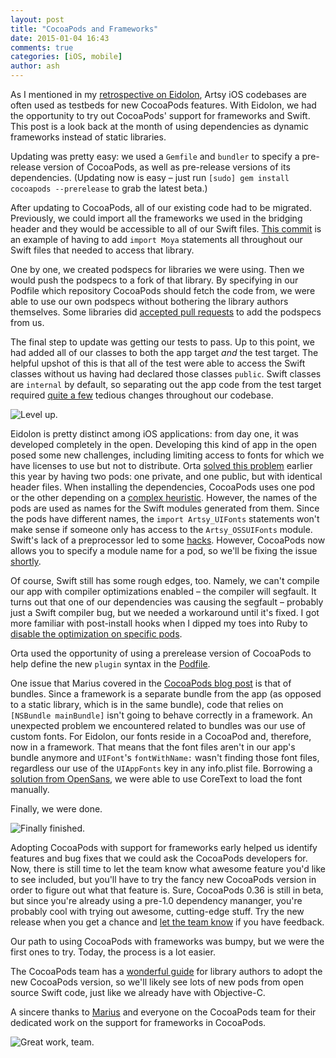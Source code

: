```yaml
---
layout: post
title: "CocoaPods and Frameworks"
date: 2015-01-04 16:43
comments: true
categories: [iOS, mobile]
author: ash
---
```


As I mentioned in my [retrospective on Eidolon](https://artsy.github.io/blog/2014/11/13/eidolon-retrospective/), Artsy iOS codebases are often used as testbeds for new CocoaPods features. With Eidolon, we had the opportunity to try out CocoaPods' support for frameworks and Swift. This post is a look back at the month of using dependencies as dynamic frameworks instead of static libraries.

<!-- more -->

Updating was pretty easy: we used a `Gemfile` and `bundler` to specify a pre-release version of CocoaPods, as well as pre-release versions of its dependencies. (Updating now is easy – just run `[sudo] gem install cocoapods --prerelease` to grab the latest beta.)

After updating to CocoaPods, all of our existing code had to be migrated. Previously, we could import all the frameworks we used in the bridging header and they would be accessible to all of our Swift files. [This commit](https://github.com/orta/eidolon/commit/abc359c55d4322d21d88349fbd044bf5b5f04725) is an example of having to add `import Moya` statements all throughout our Swift files that needed to access that library.

One by one, we created podspecs for libraries we were using. Then we would push the podspecs to a fork of that library. By specifying in our Podfile which repository CocoaPods should fetch the code from, we were able to use our own podspecs without bothering the library authors themselves. Some libraries did [accepted pull requests](https://github.com/Quick/Quick/pull/197) to add the podspecs from us.

The final step to update was getting our tests to pass. Up to this point, we had added all of our classes to both the app target *and* the test target. The helpful upshot of this is that all of the test were able to access the Swift classes without us having had declared those classes `public`. Swift classes are `internal` by default, so separating out the app code from the test target required [quite a few](https://github.com/orta/eidolon/pull/4) tedious changes throughout our codebase.

![Level up.](/images/2015-01-04-cocoapods-and-frameworks/levelup.gif)

Eidolon is pretty distinct among iOS applications: from day one, it was developed completely in the open. Developing this kind of app in the open posed some new challenges, including limiting access to fonts for which we have licenses to use but not to distribute. Orta [solved this problem](https://artsy.github.io/blog/2014/06/20/artsys-first-closed-source-pod/) earlier this year by having two pods: one private, and one public, but with identical header files. When installing the dependencies, CocoaPods uses one pod or the other depending on a [complex heuristic](https://github.com/artsy/eidolon/blob/4ae52f166f2d1620f25a59f36e6a87915ba32705/Podfile#L31-L35). However, the names of the pods are used as names for the Swift modules generated from them. Since the pods have different names, the `import Artsy_UIFonts` statements won't make sense if someone only has access to the `Artsy_OSSUIFonts` module. Swift's lack of a preprocessor led to some [hacks](https://github.com/artsy/eidolon/commit/57aa66681727cfed11239f9b5a62bb59fee35f1a). However, CocoaPods now allows you to specify a module name for a pod, so we'll be fixing the issue [shortly](https://github.com/artsy/Artsy-OSSUIFonts/issues/1).

Of course, Swift still has some rough edges, too. Namely, we can't compile our app with compiler optimizations enabled – the compiler will segfault. It turns out that one of our dependencies was causing the segfault – probably just a Swift compiler bug, but we needed a workaround until it's fixed. I got more familiar with post-install hooks when I dipped my toes into Ruby to [disable the optimization on specific pods](https://github.com/ashfurrow/cocoapods-chillax-swift).

Orta used the opportunity of using a prerelease version of CocoaPods to help define the new `plugin` syntax in the [Podfile](https://github.com/artsy/eidolon/commit/cdc8dde011e98878a7dde646d0da75c34c8fd5a9#diff-4a25b996826623c4a3a4910f47f10c30).

One issue that Marius covered in the [CocoaPods blog post](http://blog.cocoapods.org/Pod-Authors-Guide-to-CocoaPods-Frameworks/) is that of bundles. Since a framework is a separate bundle from the app (as opposed to a static library, which is in the same bundle), code that relies on `[NSBundle mainBundle]` isn't going to behave correctly in a framework. An unexpected problem we encountered related to bundles was our use of custom fonts. For Eidolon, our fonts reside in a CocoaPod and, therefore, now in a framework. That means that the font files aren't in our app's bundle anymore and `UIFont`'s `fontWithName:` wasn't finding those font files, regardless our use of the `UIAppFonts` key in any info.plist file. Borrowing a [solution from OpenSans](https://github.com/CocoaPods-Fonts/OpenSans/blob/874e65bc21abe54284e195484d2259b2fe858680/UIFont%2BOpenSans.m#L18-L38), we were able to use CoreText to load the font manually.

Finally, we were done.

![Finally finished.](/images/2015-01-04-cocoapods-and-frameworks/success.gif)

Adopting CocoaPods with support for frameworks early helped us identify features and bug fixes that we could ask the CocoaPods developers for. Now, there is still time to let the team know what awesome feature you'd like to see included, but you'll have to try the fancy new CocoaPods version in order to figure out what that feature is. Sure, CocoaPods 0.36 is still in beta, but since you're already using a pre-1.0 dependency mananger, you're probably cool with trying out awesome, cutting-edge stuff. Try the new release when you get a chance and [let the team know](https://github.com/CocoaPods/CocoaPods/issues/new) if you have feedback.


Our path to using CocoaPods with frameworks was bumpy, but we were the first ones to try. Today, the process is a lot easier.

The CocoaPods team has a [wonderful guide](http://blog.cocoapods.org/Pod-Authors-Guide-to-CocoaPods-Frameworks/) for library authors to adopt the new CocoaPods version, so we'll likely see lots of new pods from open source Swift code, just like we already have with Objective-C.

A sincere thanks to [Marius](http://twitter.com/mrackwitz) and everyone on the CocoaPods team for their dedicated work on the support for frameworks in CocoaPods.

![Great work, team.](/images/2015-01-04-cocoapods-and-frameworks/highfive.gif)
